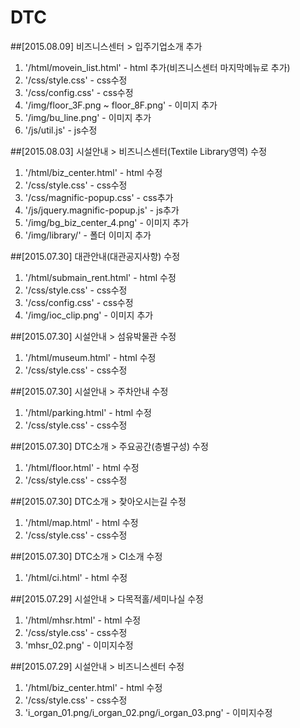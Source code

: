 # DTC

##[2015.08.09] 비즈니스센터 > 입주기업소개 추가
1. '/html/movein_list.html' - html 추가(비즈니스센터 마지막메뉴로 추가)
2. '/css/style.css' - css수정
3. '/css/config.css' - css수정
4. '/img/floor_3F.png ~ floor_8F.png' - 이미지 추가
5. '/img/bu_line.png' - 이미지 추가
6. '/js/util.js' - js수정

##[2015.08.03] 시설안내 > 비즈니스센터(Textile Library영역) 수정
1. '/html/biz_center.html' - html 수정
2. '/css/style.css' - css수정
3. '/css/magnific-popup.css' - css추가
3. '/js/jquery.magnific-popup.js' - js추가
4. '/img/bg_biz_center_4.png' - 이미지 추가
5. '/img/library/' - 폴더 이미지 추가

##[2015.07.30] 대관안내(대관공지사항) 수정
1. '/html/submain_rent.html' - html 수정
2. '/css/style.css' - css수정
3. '/css/config.css' - css수정
4. '/img/ioc_clip.png' - 이미지 추가

##[2015.07.30] 시설안내 > 섬유박물관 수정
1. '/html/museum.html' - html 수정
2. '/css/style.css' - css수정

##[2015.07.30] 시설안내 > 주차안내 수정
1. '/html/parking.html' - html 수정
2. '/css/style.css' - css수정

##[2015.07.30] DTC소개 > 주요공간(층별구성) 수정
1. '/html/floor.html' - html 수정
2. '/css/style.css' - css수정

##[2015.07.30] DTC소개 > 찾아오시는길 수정
1. '/html/map.html' - html 수정
2. '/css/style.css' - css수정

##[2015.07.30] DTC소개 > CI소개 수정
1. '/html/ci.html' - html 수정

##[2015.07.29] 시설안내 > 다목적홀/세미나실 수정
1. '/html/mhsr.html' - html 수정
2. '/css/style.css' - css수정
3. 'mhsr_02.png' - 이미지수정

##[2015.07.29] 시설안내 > 비즈니스센터 수정
1. '/html/biz_center.html' - html 수정
2. '/css/style.css' - css수정
3. 'i_organ_01.png/i_organ_02.png/i_organ_03.png' - 이미지수정
